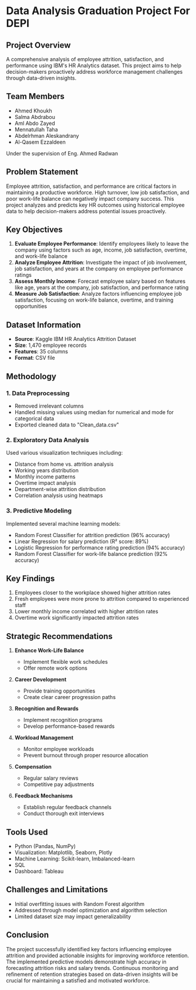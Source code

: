 # Data Analysis Graduation Project For DEPI

## Project Overview
A comprehensive analysis of employee attrition, satisfaction, and performance using IBM's HR Analytics dataset. This project aims to help decision-makers proactively address workforce management challenges through data-driven insights.

## Team Members
- Ahmed Khoukh
- Salma Abdrabou
- Aml Abdo Zayed
- Mennatullah Taha
- Abdelrhman Aleskandrany
- Al-Qasem Ezzaldeen

Under the supervision of Eng. Ahmed Radwan

## Problem Statement
Employee attrition, satisfaction, and performance are critical factors in maintaining a productive workforce. High turnover, low job satisfaction, and poor work-life balance can negatively impact company success. This project analyzes and predicts key HR outcomes using historical employee data to help decision-makers address potential issues proactively.

## Key Objectives
1. **Evaluate Employee Performance**: Identify employees likely to leave the company using factors such as age, income, job satisfaction, overtime, and work-life balance
2. **Analyze Employee Attrition**: Investigate the impact of job involvement, job satisfaction, and years at the company on employee performance ratings
3. **Assess Monthly Income**: Forecast employee salary based on features like age, years at the company, job satisfaction, and performance rating
4. **Measure Job Satisfaction**: Analyze factors influencing employee job satisfaction, focusing on work-life balance, overtime, and training opportunities

## Dataset Information
- **Source**: Kaggle IBM HR Analytics Attrition Dataset
- **Size**: 1,470 employee records
- **Features**: 35 columns
- **Format**: CSV file

## Methodology

### 1. Data Preprocessing
- Removed irrelevant columns
- Handled missing values using median for numerical and mode for categorical data
- Exported cleaned data to "Clean_data.csv"

### 2. Exploratory Data Analysis
Used various visualization techniques including:
- Distance from home vs. attrition analysis
- Working years distribution
- Monthly income patterns
- Overtime impact analysis
- Department-wise attrition distribution
- Correlation analysis using heatmaps

### 3. Predictive Modeling
Implemented several machine learning models:
- Random Forest Classifier for attrition prediction (96% accuracy)
- Linear Regression for salary prediction (R² score: 89%)
- Logistic Regression for performance rating prediction (94% accuracy)
- Random Forest Classifier for work-life balance prediction (92% accuracy)

## Key Findings
1. Employees closer to the workplace showed higher attrition rates
2. Fresh employees were more prone to attrition compared to experienced staff
3. Lower monthly income correlated with higher attrition rates
4. Overtime work significantly impacted attrition rates

## Strategic Recommendations
1. **Enhance Work-Life Balance**
   - Implement flexible work schedules
   - Offer remote work options

2. **Career Development**
   - Provide training opportunities
   - Create clear career progression paths

3. **Recognition and Rewards**
   - Implement recognition programs
   - Develop performance-based rewards

4. **Workload Management**
   - Monitor employee workloads
   - Prevent burnout through proper resource allocation

5. **Compensation**
   - Regular salary reviews
   - Competitive pay adjustments

6. **Feedback Mechanisms**
   - Establish regular feedback channels
   - Conduct thorough exit interviews

## Tools Used
- Python (Pandas, NumPy)
- Visualization: Matplotlib, Seaborn, Plotly
- Machine Learning: Scikit-learn, Imbalanced-learn
- SQL
- Dashboard: Tableau

## Challenges and Limitations
- Initial overfitting issues with Random Forest algorithm
- Addressed through model optimization and algorithm selection
- Limited dataset size may impact generalizability

## Conclusion
The project successfully identified key factors influencing employee attrition and provided actionable insights for improving workforce retention. The implemented predictive models demonstrate high accuracy in forecasting attrition risks and salary trends. Continuous monitoring and refinement of retention strategies based on data-driven insights will be crucial for maintaining a satisfied and motivated workforce.
